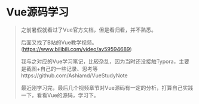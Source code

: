 # Vue源码学习

> 之前暑假就看过了Vue官方文档，但是看归看，并不熟悉。
>
> 后面又找了B站的Vue教学视频。(https://www.bilibili.com/video/av59594689)
>
> 我与之对应的Vue学习笔记，比较杂乱，因为当时还没接触Typora，主要是截图+自己的一些记录、思考等https://github.com/Ashiamd/VueStudyNote
>
> 最近刚学习完，最后几个视频章节对Vue源码有一定的分析，打算自己实践一下，看看Vue的源码，学习下。

